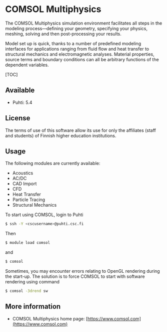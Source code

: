 # COMSOL Multiphysics

The COMSOL Multiphysics simulation environment facilitates
all steps in the modeling process—defining your geometry, specifying
your physics, meshing, solving and then post-processing your results.

Model set up is quick, thanks to a number of predefined modeling
interfaces for applications ranging from fluid flow and heat transfer to
structural mechanics and electromagnetic analyses. Material properties,
source terms and boundary conditions can all be arbitrary functions of
the dependent variables.

[TOC]

## Available

-  Puhti: 5.4

## License
The terms of use of this software allow its use for only the affiliates (staff and students) of Finnish higher education institutions.

## Usage

The following modules are currently available:

-   Acoustics
-   AC/DC
-   CAD Import
-   CFD
-   Heat Transfer
-   Particle Tracing
-   Structural Mechanics

To start using COMSOL, login to Puhti

```bash
$ ssh -Y <cscusername>@puhti.csc.fi
```

Then
```bash
$ module load comsol 
```

and
```bash
$ comsol
```

Sometimes, you may encounter errors relating to OpenGL rendering during
the start-up. The solution is to force COMSOL to start with software
rendering using command

```bash
$ comsol -3drend sw
```

## More information

- COMSOL Multiphysics home page: [https://www.comsol.com](https://www.comsol.com)